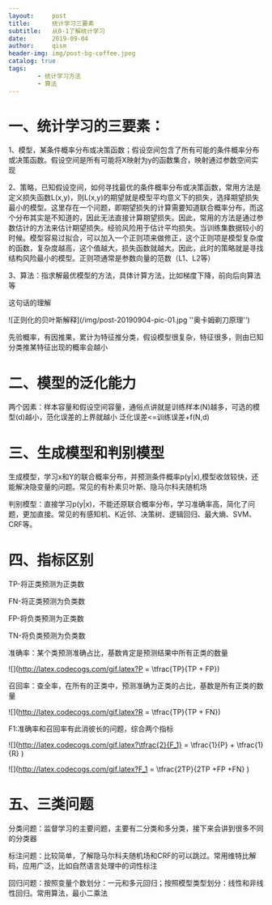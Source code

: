 ```yaml
---
layout:     post
title:      统计学习三要素
subtitle:   从0-1了解统计学习
date:       2019-09-04
author:     qism
header-img: img/post-bg-coffee.jpeg
catalog: true
tags:    
        - 统计学习方法
        - 算法
---
```


# 一、统计学习的三要素：

1、模型，某条件概率分布或决策函数；假设空间包含了所有可能的条件概率分布或决策函数。假设空间是所有可能将X映射为y的函数集合，映射通过参数空间实现

2、策略，已知假设空间，如何寻找最优的条件概率分布或决策函数，常用方法是定义损失函数L(x,y)，则L(x,y)的期望就是模型平均意义下的损失，选择期望损失最小的模型。这里存在一个问题，即期望损失的计算需要知道联合概率分布，而这个分布其实是不知道的，因此无法直接计算期望损失。因此，常用的方法是通过参数估计的方法来估计期望损失。经验风险用于估计平均损失。当训练集数据较小的时候。模型容易过拟合，可以加入一个正则项来做修正，这个正则项是模型复杂度的函数，复杂度越高，这个值越大，损失函数就越大。因此，此时的策略就是寻找结构风险最小的模型。正则项通常是参数向量的范数（L1、L2等）

3、算法：指求解最优模型的方法，具体计算方法，比如梯度下降，前向后向算法等

这句话的理解

![正则化的贝叶斯解释](/img/post-20190904-pic-01.jpg ''奥卡姆剃刀原理'')

先验概率，有因推果，累计为特征推分类，假设模型很复杂，特征很多，则由已知分类推某特征出现的概率会越小

# 二、模型的泛化能力

两个因素：样本容量和假设空间容量，通俗点讲就是训练样本(N)越多，可选的模型(d)越小，范化误差的上界就越小
泛化误差<=训练误差+f(N,d)

# 三、生成模型和判别模型

生成模型，学习x和Y的联合概率分布，并预测条件概率p(y|x),模型收敛较快，还能解决隐变量的问题。常见的有朴素贝叶斯、隐马尔科夫随机场

判别模型：直接学习p(y|x)，不能还原联合概率分布，学习准确率高，简化了问题，更加直接。常见的有感知机、K近邻、决策树、逻辑回归、最大熵、SVM、CRF等。

# 四、指标区别

TP-将正类预测为正类数

FN-将正类预测为负类数

FP-将负类预测为正类数

TN-将负类预测为负类数

准确率：某个类预测准确占比，基数肯定是预测结果中所有正类的数量

![](http://latex.codecogs.com/gif.latex?P = \tfrac{TP}{TP + FP})

召回率：查全率，在所有的正类中，预测准确为正类的占比，基数是所有正类的数量

![](http://latex.codecogs.com/gif.latex?R = \tfrac{TP}{TP + FN})

F1:准确率和召回率有此消彼长的问题，综合两个指标

![](http://latex.codecogs.com/gif.latex?\tfrac{2}{F_1} = \tfrac{1}{P} + \tfrac{1}{R} )


![](http://latex.codecogs.com/gif.latex?F_1 = \tfrac{2TP}{2TP +FP +FN} )

# 五、三类问题

分类问题：监督学习的主要问题，主要有二分类和多分类，接下来会讲到很多不同的分类器

标注问题：比较简单，了解隐马尔科夫随机场和CRF的可以跳过。常用维特比解码，应用广泛，比如自然语言处理中的词性标注

回归问题：按照变量个数划分：一元和多元回归；按照模型类型划分：线性和非线性回归。常用算法，最小二乘法
